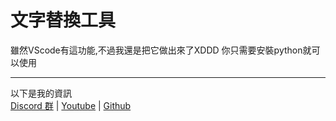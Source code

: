 # 文字替換工具
雖然VScode有這功能,不過我還是把它做出來了XDDD
你只需要安裝python就可以使用
***
以下是我的資訊<br>
[Discord 群](https://discord.gg/m9Z33wtHtK) | [Youtube](https://bit.ly/Ivan_YT) | [Github](https://github.com/TIvan829)